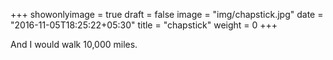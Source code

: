 +++
showonlyimage = true
draft = false
image = "img/chapstick.jpg"
date = "2016-11-05T18:25:22+05:30"
title = "chapstick"
weight = 0
+++

And I would walk 10,000 miles.

